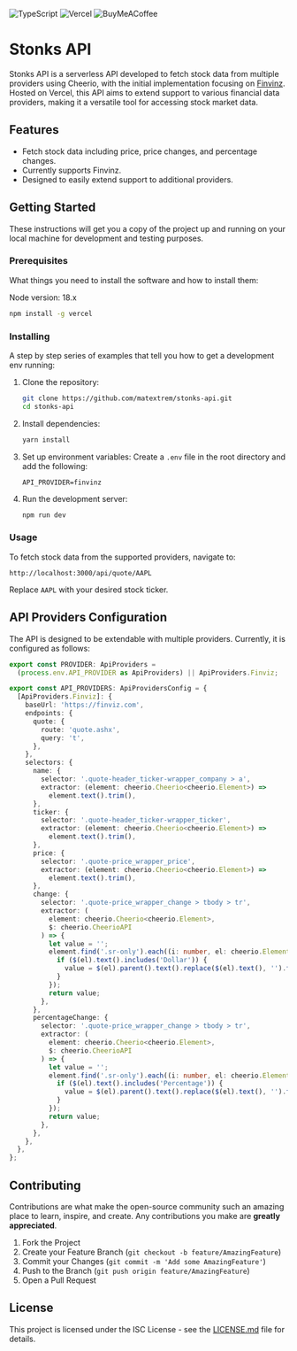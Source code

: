 ![TypeScript](https://img.shields.io/badge/typescript-%23007ACC.svg?style=for-the-badge&logo=typescript&logoColor=white)
![Vercel](https://img.shields.io/badge/vercel-%23000000.svg?style=for-the-badge&logo=vercel&logoColor=white)
![BuyMeACoffee](https://img.shields.io/badge/Buy%20Me%20a%20Coffee-ffdd00?style=for-the-badge&logo=buy-me-a-coffee&logoColor=black)
# Stonks API

Stonks API is a serverless API developed to fetch stock data from multiple providers using Cheerio, with the initial implementation focusing on [Finvinz](https://finviz.com/). Hosted on Vercel, this API aims to extend support to various financial data providers, making it a versatile tool for accessing stock market data.

## Features

- Fetch stock data including price, price changes, and percentage changes.
- Currently supports Finvinz.
- Designed to easily extend support to additional providers.

## Getting Started

These instructions will get you a copy of the project up and running on your local machine for development and testing purposes.

### Prerequisites

What things you need to install the software and how to install them:

Node version: 18.x

```bash
npm install -g vercel
```

### Installing

A step by step series of examples that tell you how to get a development env running:

1. Clone the repository:

   ```bash
   git clone https://github.com/matextrem/stonks-api.git
   cd stonks-api
   ```

2. Install dependencies:

   ```bash
   yarn install
   ```

3. Set up environment variables:
   Create a `.env` file in the root directory and add the following:

   ```
   API_PROVIDER=finvinz
   ```

4. Run the development server:
   ```bash
   npm run dev
   ```

### Usage

To fetch stock data from the supported providers, navigate to:

```
http://localhost:3000/api/quote/AAPL
```

Replace `AAPL` with your desired stock ticker.

## API Providers Configuration

The API is designed to be extendable with multiple providers. Currently, it is configured as follows:

```typescript
export const PROVIDER: ApiProviders =
  (process.env.API_PROVIDER as ApiProviders) || ApiProviders.Finviz;

export const API_PROVIDERS: ApiProvidersConfig = {
  [ApiProviders.Finviz]: {
    baseUrl: 'https://finviz.com',
    endpoints: {
      quote: {
        route: 'quote.ashx',
        query: 't',
      },
    },
    selectors: {
      name: {
        selector: '.quote-header_ticker-wrapper_company > a',
        extractor: (element: cheerio.Cheerio<cheerio.Element>) =>
          element.text().trim(),
      },
      ticker: {
        selector: '.quote-header_ticker-wrapper_ticker',
        extractor: (element: cheerio.Cheerio<cheerio.Element>) =>
          element.text().trim(),
      },
      price: {
        selector: '.quote-price_wrapper_price',
        extractor: (element: cheerio.Cheerio<cheerio.Element>) =>
          element.text().trim(),
      },
      change: {
        selector: '.quote-price_wrapper_change > tbody > tr',
        extractor: (
          element: cheerio.Cheerio<cheerio.Element>,
          $: cheerio.CheerioAPI
        ) => {
          let value = '';
          element.find('.sr-only').each((i: number, el: cheerio.Element) => {
            if ($(el).text().includes('Dollar')) {
              value = $(el).parent().text().replace($(el).text(), '').trim();
            }
          });
          return value;
        },
      },
      percentageChange: {
        selector: '.quote-price_wrapper_change > tbody > tr',
        extractor: (
          element: cheerio.Cheerio<cheerio.Element>,
          $: cheerio.CheerioAPI
        ) => {
          let value = '';
          element.find('.sr-only').each((i: number, el: cheerio.Element) => {
            if ($(el).text().includes('Percentage')) {
              value = $(el).parent().text().replace($(el).text(), '').trim();
            }
          });
          return value;
        },
      },
    },
  },
};
```

## Contributing

Contributions are what make the open-source community such an amazing place to learn, inspire, and create. Any contributions you make are **greatly appreciated**.

1. Fork the Project
2. Create your Feature Branch (`git checkout -b feature/AmazingFeature`)
3. Commit your Changes (`git commit -m 'Add some AmazingFeature'`)
4. Push to the Branch (`git push origin feature/AmazingFeature`)
5. Open a Pull Request

## License

This project is licensed under the ISC License - see the [LICENSE.md](LICENSE.md) file for details.
